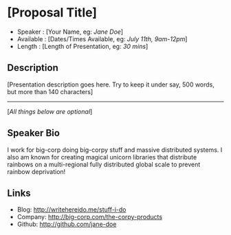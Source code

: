[Proposal Title]
========================

* Speaker   : [Your Name, eg: *Jane Doe*]
* Available : [Dates/Times Available, eg: *July 11th, 9am-12pm*] 
* Length    : [Length of Presentation, eg: *30 mins*]

Description
-----------

[Presentation description goes here. Try to keep it under say, 500 words, but more than 140 characters]

---------------
[*All things below are optional*]

Speaker Bio
-----------

I work for big-corp doing big-corpy stuff and massive distributed systems. I also am known for creating magical unicorn libraries that distribute rainbows on a multi-regional fully distributed global scale to prevent rainbow deprivation!

Links
-----

* Blog: http://writehereido.me/stuff-i-do
* Company: http://big-corp.com/the-corpy-products
* Github: http://github.com/jane-doe
